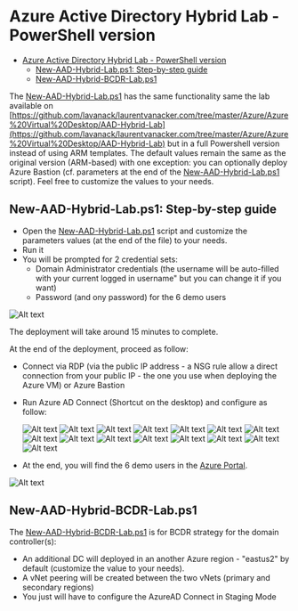 # Azure Active Directory Hybrid Lab - PowerShell version

- [Azure Active Directory Hybrid Lab - PowerShell version](#azure-active-directory-hybrid-lab---powershell-version)
  - [New-AAD-Hybrid-Lab.ps1: Step-by-step guide](#new-aad-hybrid-labps1-step-by-step-guide)
  - [New-AAD-Hybrid-BCDR-Lab.ps1](#new-aad-hybrid-bcdr-labps1)

The [New-AAD-Hybrid-Lab.ps1](https://github.com/lavanack/laurentvanacker.com/blob/master/Azure/Azure%20Virtual%20Desktop/AAD-Hybrid-Lab%20-%20PowerShell/New-AAD-Hybrid-Lab.ps1) has the same functionality same the lab available on [https://github.com/lavanack/laurentvanacker.com/tree/master/Azure/Azure%20Virtual%20Desktop/AAD-Hybrid-Lab](https://github.com/lavanack/laurentvanacker.com/tree/master/Azure/Azure%20Virtual%20Desktop/AAD-Hybrid-Lab) but in a full Powershell version  instead of using ARM templates.
The default values remain the same as the original version (ARM-based) with one exception: you can optionally deploy Azure Bastion (cf. parameters at the end of the [New-AAD-Hybrid-Lab.ps1](https://github.com/lavanack/laurentvanacker.com/blob/master/Azure/Azure%20Virtual%20Desktop/AAD-Hybrid-Lab%20-%20PowerShell/New-AAD-Hybrid-Lab.ps1) script). Feel free to customize the values to your needs.

## New-AAD-Hybrid-Lab.ps1: Step-by-step guide

- Open the [New-AAD-Hybrid-Lab.ps1](https://github.com/lavanack/laurentvanacker.com/blob/master/Azure/Azure%20Virtual%20Desktop/AAD-Hybrid-Lab%20-%20PowerShell/New-AAD-Hybrid-Lab.ps1) script and customize the parameters values (at the end of the file) to your needs.
- Run it
- You will be prompted for 2 credential sets:
  - Domain Administrator credentials (the username will be auto-filled with your current logged in username" but you can change it if you want)
  - Password (and ony password) for the 6 demo users

![Alt text](docs/dsa.jpg)

The deployment will take around 15 minutes to complete.

At the end of the deployment, proceed as follow:

- Connect via RDP (via the public IP address - a NSG rule allow a direct connection from your public IP - the one you use when deploying the Azure VM) or Azure Bastion
- Run Azure AD Connect (Shortcut on the desktop) and configure as follow:

  ![Alt text](docs/AzureADConnect_01.jpg)
  ![Alt text](docs/AzureADConnect_02.jpg)
  ![Alt text](docs/AzureADConnect_03.jpg)
  ![Alt text](docs/AzureADConnect_04.jpg)
  ![Alt text](docs/AzureADConnect_05.jpg)
  ![Alt text](docs/AzureADConnect_06.jpg)
  ![Alt text](docs/AzureADConnect_07.jpg)
  ![Alt text](docs/AzureADConnect_08.jpg)
  ![Alt text](docs/AzureADConnect_09.jpg)
  ![Alt text](docs/AzureADConnect_10.jpg)
  ![Alt text](docs/AzureADConnect_11.jpg)
  ![Alt text](docs/AzureADConnect_12.jpg)
  ![Alt text](docs/AzureADConnect_13.jpg)
  ![Alt text](docs/AzureADConnect_14.jpg)
  ![Alt text](docs/AzureADConnect_15.jpg)
- At the end, you will find the 6 demo users in the [Azure Portal](https://portal.azure.com/#view/Microsoft_AAD_UsersAndTenants/UserManagementMenuBlade/~/AllUsers).

![Alt text](docs/AzureADUsers.jpg)

## New-AAD-Hybrid-BCDR-Lab.ps1

The [New-AAD-Hybrid-BCDR-Lab.ps1](https://github.com/lavanack/laurentvanacker.com/blob/master/Azure/Azure%20Virtual%20Desktop/AAD-Hybrid-Lab%20-%20PowerShell/New-AAD-Hybrid-BCDR-Lab.ps1) is for BCDR strategy for the domain controller(s):

- An additional DC will deployed in an another Azure region - "eastus2" by default (customize the value to your needs).
- A vNet peering will be created between the two vNets (primary and secondary regions)
- You just will have to configure the AzureAD Connect in Staging Mode
